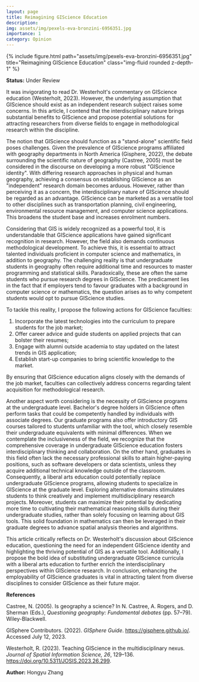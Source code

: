 ```yaml
---
layout: page
title: Reimagining GIScience Education 
description: 
img: assets/img/pexels-eva-bronzini-6956351.jpg
importance: 1
category: Opinion
---
```


<div class="row">
    <div class="col-sm mt-3 mt-md-0">
        {% include figure.html path="assets/img/pexels-eva-bronzini-6956351.jpg" title="Reimagining GIScience Education" class="img-fluid rounded z-depth-1" %}
    </div>
</div>

<b>Status:</b> Under Review 

It was invigorating to read Dr. Westerholt's commentary on GIScience education (Westerholt, 2023). However, the underlying assumption that GIScience should exist as an independent research subject raises some concerns. In this article, I contend that the interdisciplinary nature brings substantial benefits to GIScience and propose potential solutions for attracting researchers from diverse fields to engage in methodological research within the discipline.

The notion that GIScience should function as a "stand-alone" scientific field poses challenges. Given the prevalence of GIScience programs affiliated with geography departments in North America (Gisphere, 2022), the debate surrounding the scientific nature of geography (Castree, 2005) must be considered in the discourse on developing a more robust "GIScience identity". With differing research approaches in physical and human geography, achieving a consensus on establishing GIScience as an "independent" research domain becomes arduous. However, rather than perceiving it as a concern, the interdisciplinary nature of GIScience should be regarded as an advantage. GIScience can be marketed as a versatile tool to other disciplines such as transportation planning, civil engineering, environmental resource management, and computer science applications. This broadens the student base and increases enrolment numbers.

Considering that GIS is widely recognized as a powerful tool, it is understandable that GIScience applications have gained significant recognition in research. However, the field also demands continuous methodological development. To achieve this, it is essential to attract talented individuals proficient in computer science and mathematics, in addition to geography. The challenging reality is that undergraduate students in geography often require additional time and resources to master programming and statistical skills. Paradoxically, these are often the same students who pursue research degrees in GIScience. The predicament lies in the fact that if employers tend to favour graduates with a background in computer science or mathematics, the question arises as to why competent students would opt to pursue GIScience studies.

To tackle this reality, I propose the following actions for GIScience faculties:
<ol>
    <li>Incorporate the latest technologies into the curriculum to prepare students for the job market;</li>
    <li>Offer career advice and guide students on applied projects that can bolster their resumes;</li>
    <li>Engage with alumni outside academia to stay updated on the latest trends in GIS application;</li>
    <li>Establish start-up companies to bring scientific knowledge to the market.</li>
</ol>

By ensuring that GIScience education aligns closely with the demands of the job market, faculties can collectively address concerns regarding talent acquisition for methodological research.

Another aspect worth considering is the necessity of GIScience programs at the undergraduate level. Bachelor's degree holders in GIScience often perform tasks that could be competently handled by individuals with associate degrees. Our graduate programs also offer introductory GIS courses tailored to students unfamiliar with the tool, which closely resemble their undergraduate equivalents with minimal differences. When we contemplate the inclusiveness of the field, we recognize that the comprehensive coverage in undergraduate GIScience education fosters interdisciplinary thinking and collaboration. On the other hand, graduates in this field often lack the necessary professional skills to attain higher-paying positions, such as software developers or data scientists, unless they acquire additional technical knowledge outside of the classroom. Consequently, a liberal arts education could potentially replace undergraduate GIScience programs, allowing students to specialize in GIScience at the graduate level. Exploring alternative domains stimulates students to think creatively and implement multidisciplinary research projects. Moreover, students can maximize their potential by dedicating more time to cultivating their mathematical reasoning skills during their undergraduate studies, rather than solely focusing on learning about GIS tools. This solid foundation in mathematics can then be leveraged in their graduate degrees to advance spatial analysis theories and algorithms.

This article critically reflects on Dr. Westerholt's discussion about GIScience education, questioning the need for an independent GIScience identity and highlighting the thriving potential of GIS as a versatile tool. Additionally, I propose the bold idea of substituting undergraduate GIScience curricula with a liberal arts education to further enrich the interdisciplinary perspectives within GIScience research. In conclusion, enhancing the employability of GIScience graduates is vital in attracting talent from diverse disciplines to consider GIScience as their future major.

<b>References</b>

Castree, N. (2005). Is geography a science? In N. Castree, A. Rogers, and D. Sherman (Eds.), <em>Questioning geography: Fundamental debates</em> (pp. 57–79). Wiley-Blackwell.

GISphere Contributors. (2022). <em>GISphere Guide</em>. <a href="https://gisphere.github.io/">https://gisphere.github.io/</a>. Accessed July 12, 2023.

Westerholt, R. (2023). Teaching GIScience in the multidisciplinary nexus. <em>Journal of Spatial Information Science, 26</em>, 129–136. <a href="https://doi.org/10.5311/JOSIS.2023.26.299">https://doi.org/10.5311/JOSIS.2023.26.299</a>.

<b>Author:</b> Hongyu Zhang
